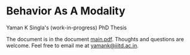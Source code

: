 # Behavior As A Modality
Yaman K Singla's (work-in-progress) PhD Thesis

The document is in the document [main.pdf](/main.pdf).
Thoughts and questions are welcome. Feel free to email me at [yamank@iiitd.ac.in](mailto:yamank@iiitd.ac.in).
